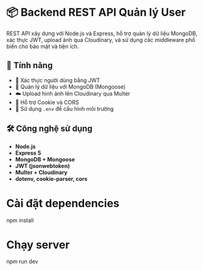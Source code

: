 # 📦 Backend REST API Quản lý User

REST API xây dựng với Node.js và Express, hỗ trợ quản lý dữ liệu MongoDB, xác thực JWT, upload ảnh qua Cloudinary, và sử dụng các middleware phổ biến cho bảo mật và tiện ích.

## 🚀 Tính năng

- 🔐 Xác thực người dùng bằng JWT
- 🧾 Quản lý dữ liệu với MongoDB (Mongoose)
- ☁️ Upload hình ảnh lên Cloudinary qua Multer
- 🍪 Hỗ trợ Cookie và CORS
- 🌿 Sử dụng `.env` để cấu hình môi trường

## 🛠️ Công nghệ sử dụng

- **Node.js**
- **Express 5**
- **MongoDB + Mongoose**
- **JWT (jsonwebtoken)**
- **Multer + Cloudinary**
- **dotenv, cookie-parser, cors**

# Cài đặt dependencies
npm install

# Chạy server
npm run dev
